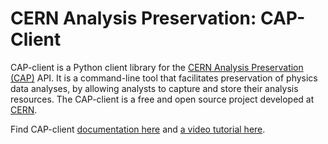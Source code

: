 # CERN Analysis Preservation: CAP-Client

CAP-client is a Python client library for the [CERN Analysis Preservation (CAP)](https://analysispreservation.cern.ch) API. It is a command-line tool that facilitates preservation of physics data analyses, by allowing analysts to capture and store their analysis resources. The CAP-client is a free and open source project developed at [CERN](https://home.cern).

Find CAP-client [documentation here](https://cap-client-test.readthedocs.io/en/client-docs/) and [a video tutorial here](https://www.youtube.com/watch?v=G4ikK2gv-fw&frags=pl%2Cwn).
